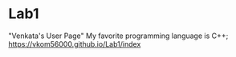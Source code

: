 # Lab1
"Venkata's User Page"
My favorite programming language is C++;
https://vkom56000.github.io/Lab1/index
